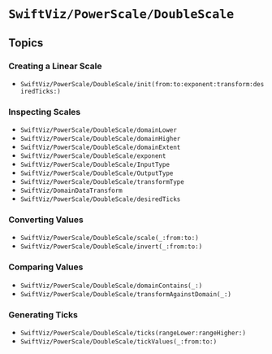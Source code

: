 # ``SwiftViz/PowerScale/DoubleScale``

## Topics

### Creating a Linear Scale

- ``SwiftViz/PowerScale/DoubleScale/init(from:to:exponent:transform:desiredTicks:)``

### Inspecting Scales

- ``SwiftViz/PowerScale/DoubleScale/domainLower``
- ``SwiftViz/PowerScale/DoubleScale/domainHigher``
- ``SwiftViz/PowerScale/DoubleScale/domainExtent``
- ``SwiftViz/PowerScale/DoubleScale/exponent``
- ``SwiftViz/PowerScale/DoubleScale/InputType``
- ``SwiftViz/PowerScale/DoubleScale/OutputType``
- ``SwiftViz/PowerScale/DoubleScale/transformType``
- ``SwiftViz/DomainDataTransform``
- ``SwiftViz/PowerScale/DoubleScale/desiredTicks``

### Converting Values 

- ``SwiftViz/PowerScale/DoubleScale/scale(_:from:to:)``
- ``SwiftViz/PowerScale/DoubleScale/invert(_:from:to:)``

### Comparing Values

- ``SwiftViz/PowerScale/DoubleScale/domainContains(_:)``
- ``SwiftViz/PowerScale/DoubleScale/transformAgainstDomain(_:)``

### Generating Ticks

- ``SwiftViz/PowerScale/DoubleScale/ticks(rangeLower:rangeHigher:)``
- ``SwiftViz/PowerScale/DoubleScale/tickValues(_:from:to:)``

